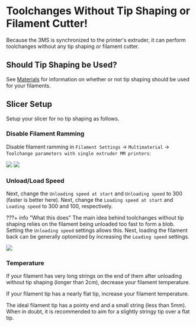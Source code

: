 # Toolchanges Without Tip Shaping or Filament Cutter!

Because the 3MS is synchronized to the printer's extruder, it can perform toolchanges without any tip shaping or filament cutter.

## Should Tip Shaping be Used?

See [Materials](materials.md) for information on whether or not tip shaping should be used for your filaments.

## Slicer Setup

Setup your slicer for no tip shaping as follows.

### Disable Filament Ramming

Disable filament ramming in `Filament Settings` -> `Multimaterial` -> `Toolchange parameters with single extruder MM printers`:

![](slicer5.png)
![](slicer6.png)

### Unload/Load Speed

Next, change the `Unloading speed at start` and `Unloading speed` to 300 (faster is better here). Next, change the `Loading speed at start` and `Loading speed` to 300 and 100, respectively.

???+ info "What this does"
    The main idea behind toolchanges without tip shaping relies on the filament being unloaded too fast to form a blob. Setting the `Unloading speed` settings allows this. Next, loading the filament back can be generally optomized by increasing the `Loading speed` settings.

![](slicer7.png)

### Temperature

If your filament has very long strings on the end of them after unloading without tip shaping (longer than 2cm), decrease your filament temperature. 

If your filament tip has a nearly flat tip, increase your filament temperature.

The ideal filament tip has a pointy end and a small string (less than 5mm). When in doubt, it is recommended to aim for a slightly stringy tip over a flat tip.